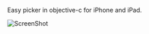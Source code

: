 Easy picker in objective-c for iPhone and iPad.

![ScreenShot](https://raw.github.com/kafejo/CCPicker/master/screenshot-iphone.png)

